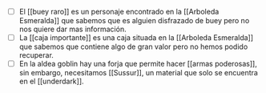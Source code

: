 - [ ] El [[buey raro]] es un personaje encontrado en la [[Arboleda Esmeralda]] que sabemos que es alguien disfrazado de buey pero no nos quiere dar mas información.
- [ ] La [[caja importante]] es una caja situada en la [[Arboleda Esmeralda]] que sabemos que contiene algo de gran valor pero no hemos podido recuperar.
- [ ] En la aldea goblin hay una forja que permite hacer [[armas poderosas]], sin embargo, necesitamos [[Sussur]], un material que solo se encuentra en el [[underdark]].
